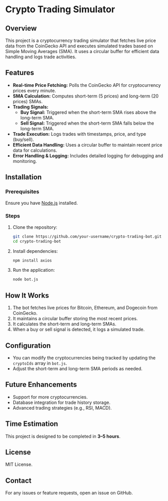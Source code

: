 # Crypto Trading Simulator 

## Overview
This project is a cryptocurrency trading simulator that fetches live price data from the CoinGecko API and executes simulated trades based on Simple Moving Averages (SMA). It uses a circular buffer for efficient data handling and logs trade activities.

## Features
- **Real-time Price Fetching:** Polls the CoinGecko API for cryptocurrency prices every minute.
- **SMA Calculation:** Computes short-term (5 prices) and long-term (20 prices) SMAs.
- **Trading Signals:**
  - **Buy Signal:** Triggered when the short-term SMA rises above the long-term SMA.
  - **Sell Signal:** Triggered when the short-term SMA falls below the long-term SMA.
- **Trade Execution:** Logs trades with timestamps, price, and type (buy/sell).
- **Efficient Data Handling:** Uses a circular buffer to maintain recent price data for calculations.
- **Error Handling & Logging:** Includes detailed logging for debugging and monitoring.

## Installation
### Prerequisites
Ensure you have [Node.js](https://nodejs.org/) installed.

### Steps
1. Clone the repository:
   ```sh
   git clone https://github.com/your-username/crypto-trading-bot.git
   cd crypto-trading-bot
   ```
2. Install dependencies:
   ```sh
   npm install axios
   ```
3. Run the application:
   ```sh
   node bot.js
   ```

## How It Works
1. The bot fetches live prices for Bitcoin, Ethereum, and Dogecoin from CoinGecko.
2. It maintains a circular buffer storing the most recent prices.
3. It calculates the short-term and long-term SMAs.
4. When a buy or sell signal is detected, it logs a simulated trade.

## Configuration
- You can modify the cryptocurrencies being tracked by updating the `cryptoIds` array in `bot.js`.
- Adjust the short-term and long-term SMA periods as needed.

## Future Enhancements
- Support for more cryptocurrencies.
- Database integration for trade history storage.
- Advanced trading strategies (e.g., RSI, MACD).

## Time Estimation
This project is designed to be completed in **3–5 hours**.

## License
MIT License.

## Contact
For any issues or feature requests, open an issue on GitHub.

  
